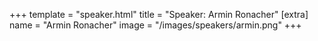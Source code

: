 +++
template = "speaker.html"
title = "Speaker: Armin Ronacher"
[extra]
  name = "Armin Ronacher"
  image = "/images/speakers/armin.png"
+++
